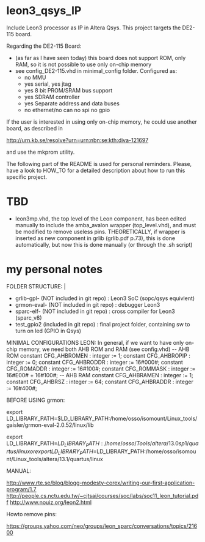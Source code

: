 leon3_qsys_IP
=============

Include Leon3 processor as IP in Altera Qsys. 
This project targets the DE2-115 board. 

Regarding the DE2-115 Board:
 - (as far as I have seen today) this board does not support ROM, 
   only RAM, so it is not possible to use only on-chip memory
 - see config_DE2-115.vhd in minimal_config folder. Configured as:
    * no MMU
    * yes serial, yes jtag
    * yes 8 bit PROM/SRAM bus support
    * yes SDRAM controller
    * yes Separate address and data buses
    * no ethernet/no can no spi no gpio

If the user is interested in using only on-chip memory, he could use another 
board, as described in 

http://urn.kb.se/resolve?urn=urn:nbn:se:kth:diva-121697

and use the mkprom utility.

The following part of the README is used for personal reminders.
Please, have a look to HOW_TO for a detailed description about how to 
run this specific project.


TBD
===

* leon3mp.vhd, the top level of the Leon component, has been edited 
  manually to include the amba_avalon wrapper (top_level.vhd), and must be 
  modified to remove useless pins. 
  THEORETICALLY, if wrapper is inserted as new component in 
  grlib (grlib.pdf p.73), this is done automatically, but now this is done manually 
  (or through the .sh script)
  
my personal notes
=================
		 
FOLDER STRUCTURE:
 |
 - grlib-gpl- (NOT included in git repo) : Leon3 SoC (sopc/qsys equivlent)
 - grmon-eval- (NOT included in git repo) : debugger Leon3
 - sparc-elf- (NOT included in git repo) : cross compiler for Leon3 (sparc_v8)
 - test_gpio2 (included in git repo) : final project folder, containing sw to turn on led (GPIO in Qsys)
 
MINIMAL CONFIGURATIONS LEON:
In general, if we want to have only on-chip memory, we need both AHB ROM and RAM (see config.vhd)
-- AHB ROM
  constant CFG_AHBROMEN : integer := 1;
  constant CFG_AHBROPIP : integer := 0;
  constant CFG_AHBRODDR : integer := 16#000#;
  constant CFG_ROMADDR : integer := 16#100#;
  constant CFG_ROMMASK : integer := 16#E00# + 16#100#;
-- AHB RAM
  constant CFG_AHBRAMEN : integer := 1;
  constant CFG_AHBRSZ : integer := 64;
  constant CFG_AHBRADDR : integer := 16#400#;


BEFORE USING grmon:

export LD_LIBRARY_PATH=$LD_LIBRARY_PATH:/home/osso/isomount/Linux_tools/gaisler/grmon-eval-2.0.52/linux/lib

export LD_LIBRARY_PATH=$LD_LIBRARY_PATH:/home/osso/Tools/altera/13.0sp1/quartus/linux 
or
export LD_LIBRARY_PATH=$LD_LIBRARY_PATH:/home/osso/isomount/Linux_tools/altera/13.1/quartus/linux 


MANUAL:

http://www.rte.se/blog/blogg-modesty-corex/writing-our-first-application-program/1.7
http://people.cs.nctu.edu.tw/~cjtsai/courses/soc/labs/soc11_leon_tutorial.pdf
http://www.nouiz.org/leon2.html

Howto remove pins:

https://groups.yahoo.com/neo/groups/leon_sparc/conversations/topics/21600
